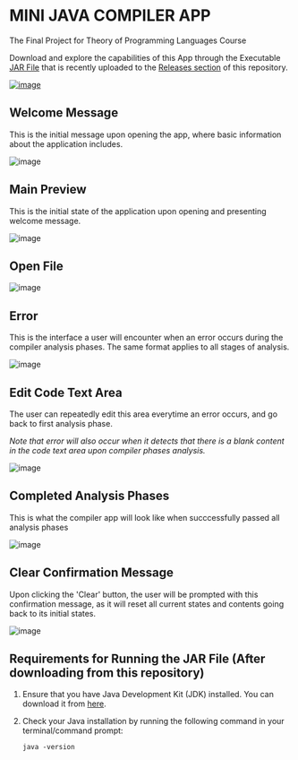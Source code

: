 # MINI JAVA COMPILER APP
The Final Project for Theory of Programming Languages Course

Download and explore the capabilities of this App through the Executable [JAR File](https://github.com/ClarkBelen/MINI-JAVA-COMPILER/releases/download/TOPL_Final-Project/Final-Project_TOPL.jar) that is recently uploaded to the [Releases section](https://github.com/ClarkBelen/MINI-JAVA-COMPILER/releases/tag/TOPL_Final-Project) of this repository. 

[![image](https://github.com/ClarkBelen/MINI-JAVA-COMPILER/assets/142368338/c4e618ed-1ce5-4576-bf97-cb94365a5bb1)](https://github.com/ClarkBelen/MINI-JAVA-COMPILER/releases/tag/TOPL_Final-Project)


## Welcome Message
This is the initial message upon opening the app, where basic information about the application includes.

![image](https://github.com/ClarkBelen/Final-Project_TOPL/assets/142368338/1989ee30-6c29-47ed-b39c-b746596a5159)

## Main Preview
This is the initial state of the application upon opening and presenting welcome message.

![image](https://github.com/ClarkBelen/Final-Project_TOPL/assets/142368338/6186a930-f867-4266-af8b-ec335bcdcc23)

## Open File

![image](https://github.com/ClarkBelen/Final-Project_TOPL/assets/142368338/d4d78e3d-1045-4e6c-9bc5-0fa6b337724a)

## Error
This is the interface a user will encounter when an error occurs during the compiler analysis phases. The same format applies to all stages of analysis.

![image](https://github.com/ClarkBelen/Final-Project_TOPL/assets/142368338/359427cb-8cfc-48e9-8698-9f1c273a74e8)

## Edit Code Text Area
The user can repeatedly edit this area everytime an error occurs, and go back to first analysis phase. 

*Note that error will also occur when it detects that there is a blank content in the code text area upon compiler phases analysis.*

![image](https://github.com/ClarkBelen/Final-Project_TOPL/assets/142368338/f2176a51-f4d1-497f-b15f-dffed67b83f9)

## Completed Analysis Phases
This is what the compiler app will look like when succcessfully passed all analysis phases 

![image](https://github.com/ClarkBelen/Final-Project_TOPL/assets/142368338/2b5ddfff-fefc-44ba-b70f-ab50efa20697)

## Clear Confirmation Message
Upon clicking the 'Clear' button, the user will be prompted with this confirmation message, as it will reset all current states and contents going back to its initial states.

![image](https://github.com/ClarkBelen/Final-Project_TOPL/assets/142368338/2c9fbf5b-0ccb-480c-9919-8bbe7b7119ca)


## Requirements for Running the JAR File (After downloading from this repository)
 1. Ensure that you have Java Development Kit (JDK) installed. You can download it from [here](https://www.java.com/en/download/).
 2. Check your Java installation by running the following command in your terminal/command prompt:
    
    `java -version`

